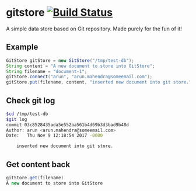 # gitstore [![Build Status](https://travis-ci.org/arun1729/gitstore.svg?branch=master)](https://travis-ci.org/arun1729/gitstore)
A simple data store based on Git repository. Made purely for the fun of it!

## Example
```java
GitStore gitStore = new GitStore("/tmp/test-db");
String content = "A new document to store into GitStore";
String filename = "document-1";
gitStore.connect("arun", "arun.mahendra@someemail.com");
gitStore.put(filename, content, "inserted new document into git store.");
```

## Check git log
```bash
$cd /tmp/test-db
$git log
commit 03c8528435ada5e552ba561b4d69b3d3bad9b48d
Author: arun <arun.mahendra@someemail.com>
Date:   Thu Nov 9 12:18:54 2017 -0600

    inserted new document into git store.
```
## Get content back
```java
gitStore.get(filename)
A new document to store into GitStore
```
